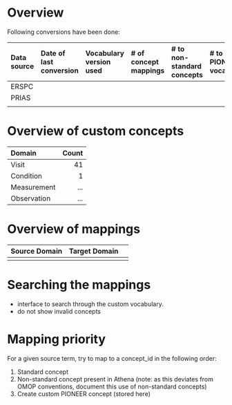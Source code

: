 # Overview

Following conversions have been done:

| Data source | Date of last conversion | Vocabulary version used | # of concept mappings | # to non-standard concepts | # to PIONEER vocabulary |
|:------------|:------------------------|:------------------------|:----------------------------|:------------------------|:------------------------|
| ERSPC       |                         |                         |                             |                         |                         |
| PRIAS       |                         |                         |                             |                         |                         |
|             |                         |                         |                             |                         |                         |

# Overview of custom concepts

| Domain      | Count |
|:------------|------:|
| Visit       |    41 |
| Condition   |     1 |
| Measurement |   ... |
| Observation |   ... |

# Overview of mappings

| Source Domain | Target Domain |    |
|:--------------|:--------------|:---|
|               |               |    |

# Searching the mappings
 - interface to search through the custom vocabulary.
 - do not show invalid concepts
 
# Mapping priority
For a given source term, try to map to a concept_id in the following order:
 1. Standard concept
 2. Non-standard concept present in Athena (note: as this deviates from OMOP conventions, document this use of non-standard concepts)
 3. Create custom PIONEER concept (stored here)
